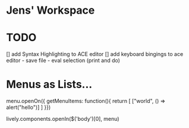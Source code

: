 # Jens' Workspace

# TODO

[] add Syntax Highlighting to ACE editor
[] add keyboard bingings to ace editor
	- save file
	- eval selection (print and do)


# Menus as Lists...

menu.openOn({
        getMenuItems: function(){
            return [
                ["world",       () => alert("hello")]
             ]
        }})


lively.components.openIn($('body')[0], menu)
